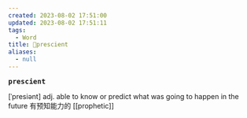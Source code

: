 ```yaml
---
created: 2023-08-02 17:51:00
updated: 2023-08-02 17:51:11
tags:
  - Word
title: 📖prescient
aliases:
  - null
---
```


<pre><strong>prescient</strong></pre>
[ˈpresiənt]
adj. able to know or predict what was going to happen in the future 有预知能⼒的
[[prophetic]]
